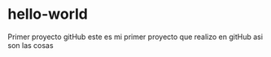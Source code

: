 # hello-world
Primer proyecto gitHub
este es mi primer proyecto que realizo en gitHub
asi son las cosas
